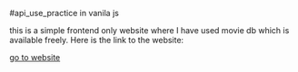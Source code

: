 #api_use_practice in vanila js

this is a simple frontend only website where I have used movie db which is available freely.
Here is the link to the website:

[go to website](https://vanila-movie-info.onrender.com/)


